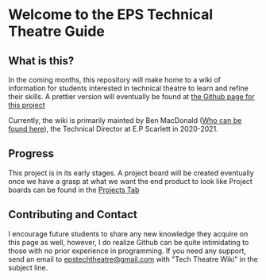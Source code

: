 # Welcome to the EPS Technical Theatre Guide

## What is this?
In the coming months, this repository will make home to a wiki of information for students interested in technical theatre to learn and refine their skills. A prettier version will eventually be found at [the Github page for this project](https://epstechtheatre.github.io/)

Currently, the wiki is primarily mainted by Ben MacDonald ([Who can be found here](https://github.com/Quantum158/)), the Technical Director at E.P Scarlett in 2020-2021.

## Progress
This project is in its early stages. A project board will be created eventually once we have a grasp at what we want the end product to look like
Project boards can be found in the [Projects Tab](https://github.com/epstechtheatre/epstechtheatre.github.io/projects)

## Contributing and Contact
I encourage future students to share any new knowledge they acquire on this page as well, however, I do realize Github can be quite intimidating to those with no prior experience in programming. If you need any support, send an email to [epstechtheatre@gmail.com](mailto:epstechtheatre@gmail.com) with "Tech Theatre Wiki" in the subject line.
